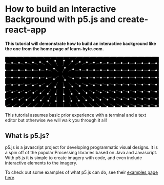 # How to build an Interactive Background with p5.js and create-react-app

#### This tutorial will demonstrate how to build an interactive background like the one from the home page of learn-byte.com.

![interactive-background-image](https://raw.githubusercontent.com/learn-byte/interactive-p5js-background/master/assets/images/interactive-bg.png)

This tutorial assumes basic prior experience with a terminal and a text editor but otherwise we will walk you through it all!

## What is p5.js?

p5.js is a javascript project for developing programmatic visual designs.  It is a spin off of the popular Processing libraries based on Java and Javascript.  With p5.js it is simple to create imagery with code, and even include interactive elements to the imagery.

To check out some examples of what p5.js can do, see their <a rel="noopener noreferrer" href="https://p5js.org/examples/" target="_blank">examples page here</a>.